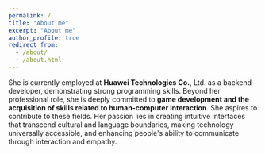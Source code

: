 ```yaml
---
permalink: /
title: "About me"
excerpt: "About me"
author_profile: true
redirect_from: 
  - /about/
  - /about.html
---
```





She is currently employed at **Huawei Technologies Co.**, Ltd. as a backend developer, demonstrating strong programming skills. 
Beyond her professional role, she is deeply committed to **game development and the acquisition of skills related to human-computer interaction**. 
She aspires to contribute to these fields.  Her passion lies in creating intuitive interfaces that transcend cultural and language boundaries, making technology universally accessible, and enhancing people's ability to communicate through interaction and empathy.
